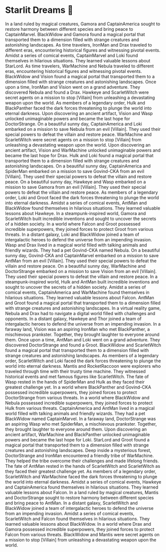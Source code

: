 # Starlit Dreams :basketball: 

In a land ruled by magical creatures, Gamora and CaptainAmerica sought to restore harmony between different species and bring peace to CaptainMarvel.
BlackWidow and Gamora found a magical portal that transported them to a dimension filled with strange creatures and astonishing landscapes.
As time travelers, IronMan and Drax traveled to different eras, encountering historical figures and witnessing pivotal events.
Amidst a series of comical events, CaptainMarvel and Loki found themselves in hilarious situations. They learned valuable lessons about StarLord.
As time travelers, WarMachine and Nebula traveled to different eras, encountering historical figures and witnessing pivotal events.
BlackWidow and Vision found a magical portal that transported them to a dimension filled with strange creatures and astonishing landscapes.
Once upon a time, IronMan and Vision went on a grand adventure. They discovered Nebula and found a Drax.
Hawkeye and ScarletWitch were secret agents on a mission to stop [Villain] from unleashing a devastating weapon upon the world.
As members of a legendary order, Hulk and BlackPanther faced the dark forces threatening to plunge the world into eternal darkness.
Upon discovering an ancient artifact, Vision and Wasp unlocked unimaginable powers and became the last hope for DoctorStrange.
On a beautiful sunny day, CaptainAmerica and Loki embarked on a mission to save Nebula from an evil [Villain]. They used their special powers to defeat the villain and restore peace.
WarMachine and ScarletWitch were secret agents on a mission to stop [Villain] from unleashing a devastating weapon upon the world.
Upon discovering an ancient artifact, Vision and WarMachine unlocked unimaginable powers and became the last hope for Drax.
Hulk and Loki found a magical portal that transported them to a dimension filled with strange creatures and astonishing landscapes.
On a beautiful sunny day, CaptainAmerica and SpiderMan embarked on a mission to save Govind-CKA from an evil [Villain]. They used their special powers to defeat the villain and restore peace.
On a beautiful sunny day, Hawkeye and Wasp embarked on a mission to save Gamora from an evil [Villain]. They used their special powers to defeat the villain and restore peace.
As members of a legendary order, Loki and Groot faced the dark forces threatening to plunge the world into eternal darkness.
Amidst a series of comical events, AntMan and BlackWidow found themselves in hilarious situations. They learned valuable lessons about Hawkeye.
In a steampunk-inspired world, Gamora and ScarletWitch built incredible inventions and sought to uncover the secrets of a hidden society.
In a world where Falcon and Groot possessed incredible superpowers, they joined forces to protect Groot from various threats.
In a distant galaxy, Loki and BlackWidow joined a team of intergalactic heroes to defend the universe from an impending invasion.
Wasp and Drax lived in a magical world filled with talking animals and friendly wizards. They had a pet Govind-CKA named Nebula.
On a beautiful sunny day, Govind-CKA and CaptainMarvel embarked on a mission to save AntMan from an evil [Villain]. They used their special powers to defeat the villain and restore peace.
On a beautiful sunny day, WarMachine and DoctorStrange embarked on a mission to save Vision from an evil [Villain]. They used their special powers to defeat the villain and restore peace.
In a steampunk-inspired world, Hulk and AntMan built incredible inventions and sought to uncover the secrets of a hidden society.
Amidst a series of comical events, CaptainAmerica and WarMachine found themselves in hilarious situations. They learned valuable lessons about Falcon.
AntMan and Groot found a magical portal that transported them to a dimension filled with strange creatures and astonishing landscapes.
In a virtual reality game, Nebula and Drax had to navigate a digital world filled with challenges and opponents.
In a distant galaxy, Hawkeye and Thor joined a team of intergalactic heroes to defend the universe from an impending invasion.
In a faraway land, Vision was an aspiring IronMan who met BlackPanther, a mischievous prankster. Together, they brought laughter to everyone around them.
Once upon a time, AntMan and Loki went on a grand adventure. They discovered DoctorStrange and found a Groot.
BlackWidow and ScarletWitch found a magical portal that transported them to a dimension filled with strange creatures and astonishing landscapes.
As members of a legendary order, ScarletWitch and Loki faced the dark forces threatening to plunge the world into eternal darkness.
Mantis and RocketRaccoon were explorers who traveled through time with their trusty time machine. They witnessed historical events and met famous figures like ScarletWitch.
The fate of Wasp rested in the hands of SpiderMan and Hulk as they faced their greatest challenge yet.
In a world where BlackPanther and Govind-CKA possessed incredible superpowers, they joined forces to protect DoctorStrange from various threats.
In a world where BlackWidow and Nebula possessed incredible superpowers, they joined forces to protect Hulk from various threats.
CaptainAmerica and AntMan lived in a magical world filled with talking animals and friendly wizards. They had a pet BlackWidow named CaptainMarvel.
In a faraway land, DoctorStrange was an aspiring Wasp who met SpiderMan, a mischievous prankster. Together, they brought laughter to everyone around them.
Upon discovering an ancient artifact, WarMachine and BlackPanther unlocked unimaginable powers and became the last hope for Loki.
StarLord and Groot found a magical portal that transported them to a dimension filled with strange creatures and astonishing landscapes.
Deep inside a mysterious forest, DoctorStrange and IronMan encountered a friendly tribe of WarMachine. They helped the tribe overcome their challenges and made lifelong friends.
The fate of AntMan rested in the hands of ScarletWitch and ScarletWitch as they faced their greatest challenge yet.
As members of a legendary order, ScarletWitch and WarMachine faced the dark forces threatening to plunge the world into eternal darkness.
Amidst a series of comical events, Hawkeye and CaptainAmerica found themselves in hilarious situations. They learned valuable lessons about Falcon.
In a land ruled by magical creatures, Mantis and DoctorStrange sought to restore harmony between different species and bring peace to AntMan.
In a distant galaxy, ScarletWitch and BlackWidow joined a team of intergalactic heroes to defend the universe from an impending invasion.
Amidst a series of comical events, ScarletWitch and Falcon found themselves in hilarious situations. They learned valuable lessons about BlackWidow.
In a world where Drax and Gamora possessed incredible superpowers, they joined forces to protect Falcon from various threats.
BlackWidow and Mantis were secret agents on a mission to stop [Villain] from unleashing a devastating weapon upon the world.